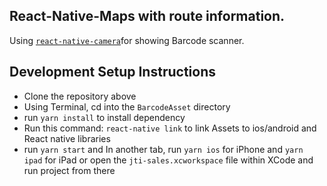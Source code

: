 ## React-Native-Maps with route information.
Using 
[`react-native-camera`](https://github.com/react-native-community/react-native-camera)for showing Barcode scanner.


## Development Setup Instructions

- Clone the repository above
- Using Terminal, cd into the `BarcodeAsset` directory
- run `yarn install` to install dependency
- Run this command: `react-native link` to link Assets to ios/android and React native libraries
- run `yarn start` and In another tab, run `yarn ios` for iPhone and `yarn ipad` for iPad or open the `jti-sales.xcworkspace` file within XCode and run project from there
